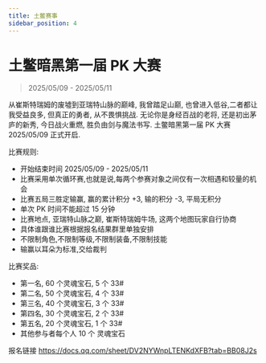 ```yaml
---
title: 土鳖赛事
sidebar_position: 4
---
```


# 土鳖暗黑第一届 PK 大赛

> 2025/05/09 - 2025/05/11

从崔斯特瑞姆的废墟到亚瑞特山脉的巅峰, 我曾踏足山巅, 也曾进入低谷,二者都让我受益良多, 但真正的勇者, 从不畏惧挑战. 无论你是身经百战的老将, 还是初出茅庐的新秀, 今日战火重燃, 胜负由剑与魔法书写. 土鳖暗黑第一届 PK 大赛 2025/05/09 正式开启.

比赛规则:

- 开始结束时间 2025/05/09 - 2025/05/11
- 比赛采用单次循环赛,也就是说,每两个参赛对象之间仅有一次相遇和较量的机会
- 比赛五局三胜定输赢, 赢的累计积分 +3, 输的积分 -3, 平局无积分
- 单次 PK 时间不能超过 15 分钟
- 比赛地点, 亚瑞特山脉之巅, 崔斯特瑞姆牛场, 这两个地图玩家自行协商
- 具体谁跟谁比赛根据报名结果群里单独安排
- 不限制角色,不限制等级,不限制装备,不限制技能
- 输赢以耳朵为标准,交给裁判

比赛奖品:

- 第一名, 60 个灵魂宝石, 5 个 33#
- 第二名, 50 个灵魂宝石, 4 个 33#
- 第三名, 40 个灵魂宝石, 3 个 33#
- 第四名, 30 个灵魂宝石, 2 个 33#
- 第五名, 20 个灵魂宝石, 1 个 33#
- 其他参与者每个人 10 个 灵魂宝石

报名链接 https://docs.qq.com/sheet/DV2NYWnpLTENKdXFB?tab=BB08J2s
